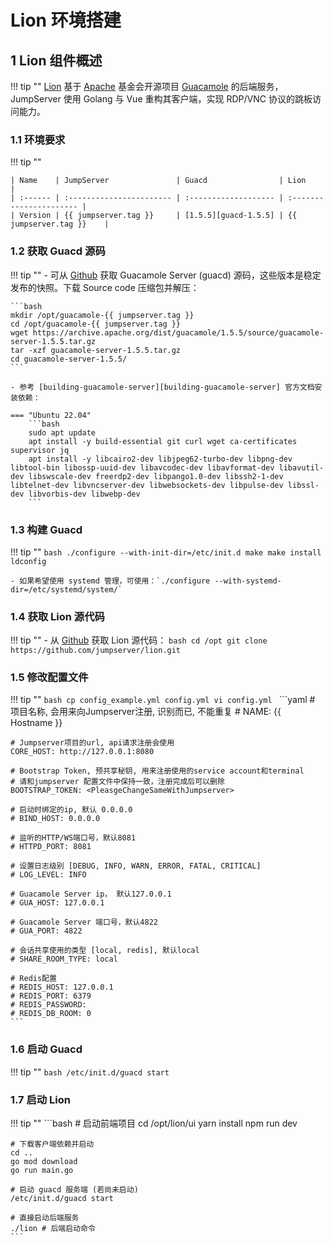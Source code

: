 # Lion 环境搭建
## 1 Lion 组件概述
!!! tip ""
    [Lion][lion] 基于 [Apache][apache] 基金会开源项目 [Guacamole][guacamole] 的后端服务，JumpServer 使用 Golang 与 Vue 重构其客户端，实现 RDP/VNC 协议的跳板访问能力。

### 1.1 环境要求
!!! tip ""

    | Name    | JumpServer               | Guacd                | Lion                    |
    | :------ | :----------------------- | :------------------- | :---------------------- |
    | Version | {{ jumpserver.tag }}     | [1.5.5][guacd-1.5.5] | {{ jumpserver.tag }}    |

### 1.2 获取 Guacd 源码
!!! tip ""
    - 可从 [Github][guacamole-server] 获取 Guacamole Server (guacd) 源码，这些版本是稳定发布的快照。下载 Source code 压缩包并解压：

    ```bash
    mkdir /opt/guacamole-{{ jumpserver.tag }}
    cd /opt/guacamole-{{ jumpserver.tag }}
    wget https://archive.apache.org/dist/guacamole/1.5.5/source/guacamole-server-1.5.5.tar.gz
    tar -xzf guacamole-server-1.5.5.tar.gz
    cd guacamole-server-1.5.5/
    ```

    - 参考 [building-guacamole-server][building-guacamole-server] 官方文档安装依赖：

    === "Ubuntu 22.04"
        ```bash
        sudo apt update
        apt install -y build-essential git curl wget ca-certificates supervisor jq
        apt install -y libcairo2-dev libjpeg62-turbo-dev libpng-dev libtool-bin libossp-uuid-dev libavcodec-dev libavformat-dev libavutil-dev libswscale-dev freerdp2-dev libpango1.0-dev libssh2-1-dev libtelnet-dev libvncserver-dev libwebsockets-dev libpulse-dev libssl-dev libvorbis-dev libwebp-dev
        ```

### 1.3 构建 Guacd
!!! tip ""
    ```bash
    ./configure --with-init-dir=/etc/init.d
    make
    make install
    ldconfig
    ```

    - 如果希望使用 systemd 管理，可使用：`./configure --with-systemd-dir=/etc/systemd/system/`

### 1.4 获取 Lion 源代码
!!! tip ""
    - 从 [Github][lion] 获取 Lion 源代码：
    ```bash
    cd /opt
    git clone https://github.com/jumpserver/lion.git
    ```

### 1.5 修改配置文件
!!! tip ""
    ```bash
    cp config_example.yml config.yml
    vi config.yml
    ```
    ```yaml
    # 项目名称, 会用来向Jumpserver注册, 识别而已, 不能重复
    # NAME: {{ Hostname }}

    # Jumpserver项目的url, api请求注册会使用
    CORE_HOST: http://127.0.0.1:8080

    # Bootstrap Token, 预共享秘钥, 用来注册使用的service account和terminal
    # 请和jumpserver 配置文件中保持一致，注册完成后可以删除
    BOOTSTRAP_TOKEN: <PleasgeChangeSameWithJumpserver>

    # 启动时绑定的ip, 默认 0.0.0.0
    # BIND_HOST: 0.0.0.0

    # 监听的HTTP/WS端口号，默认8081
    # HTTPD_PORT: 8081

    # 设置日志级别 [DEBUG, INFO, WARN, ERROR, FATAL, CRITICAL]
    # LOG_LEVEL: INFO

    # Guacamole Server ip， 默认127.0.0.1
    # GUA_HOST: 127.0.0.1

    # Guacamole Server 端口号，默认4822
    # GUA_PORT: 4822

    # 会话共享使用的类型 [local, redis], 默认local
    # SHARE_ROOM_TYPE: local

    # Redis配置
    # REDIS_HOST: 127.0.0.1
    # REDIS_PORT: 6379
    # REDIS_PASSWORD:
    # REDIS_DB_ROOM: 0
    ```

### 1.6 启动 Guacd
!!! tip ""
    ```bash
    /etc/init.d/guacd start
    ```

### 1.7 启动 Lion
!!! tip ""
    ```bash
    # 启动前端项目
    cd /opt/lion/ui
    yarn install
    npm run dev

    # 下载客户端依赖并启动
    cd ..
    go mod download
    go run main.go

    # 启动 guacd 服务端 (若尚未启动)
    /etc/init.d/guacd start

    # 直接启动后端服务
    ./lion # 后端启动命令
    ```

[lion]: https://github.com/jumpserver/lion
[apache]: http://www.apache.org/
[guacamole]: http://guacamole.apache.org/
[guacamole-server]: https://github.com/apache/guacamole-server
[building-guacamole-server]: http://guacamole.apache.org/doc/gug/installing-guacamole.html#building-guacamole-server
[guacd-1.5.5]: http://download.jumpserver.org/public/guacamole-server-1.5.5.tar.gz

